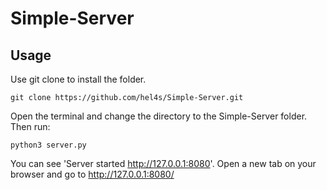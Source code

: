 # Simple-Server



## Usage
Use git clone to install the folder. 
```
git clone https://github.com/hel4s/Simple-Server.git
```



Open the terminal  and change the directory to the Simple-Server folder. Then run:

```
python3 server.py
```

You can see 'Server started http://127.0.0.1:8080'. Open a new tab on your browser and go to http://127.0.0.1:8080/

